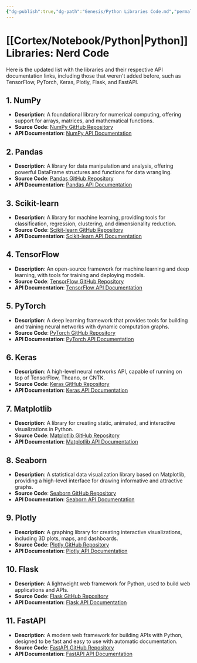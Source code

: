 ```yaml
---
{"dg-publish":true,"dg-path":"Genesis/Python Libraries Code.md","permalink":"/genesis/python-libraries-code/"}
---
```



# [[Cortex/Notebook/Python\|Python]] Libraries: Nerd Code

Here is the updated list with the libraries and their respective API documentation links, including those that weren't added before, such as TensorFlow, PyTorch, Keras, Plotly, Flask, and FastAPI.

## 1. **NumPy**

- **Description**: A foundational library for numerical computing, offering support for arrays, matrices, and mathematical functions.
- **Source Code**: [NumPy GitHub Repository](https://github.com/numpy/numpy)
- **API Documentation**: [NumPy API Documentation](https://numpy.org/doc/stable/)

## 2. **Pandas**

- **Description**: A library for data manipulation and analysis, offering powerful DataFrame structures and functions for data wrangling.
- **Source Code**: [Pandas GitHub Repository](https://github.com/pandas-dev/pandas)
- **API Documentation**: [Pandas API Documentation](https://pandas.pydata.org/pandas-docs/stable/)

## 3. **Scikit-learn**

- **Description**: A library for machine learning, providing tools for classification, regression, clustering, and dimensionality reduction.
- **Source Code**: [Scikit-learn GitHub Repository](https://github.com/scikit-learn/scikit-learn)
- **API Documentation**: [Scikit-learn API Documentation](https://scikit-learn.org/stable/documentation.html)

## 4. **TensorFlow**

- **Description**: An open-source framework for machine learning and deep learning, with tools for training and deploying models.
- **Source Code**: [TensorFlow GitHub Repository](https://github.com/tensorflow/tensorflow)
- **API Documentation**: [TensorFlow API Documentation](https://www.tensorflow.org/api_docs)

## 5. **PyTorch**

- **Description**: A deep learning framework that provides tools for building and training neural networks with dynamic computation graphs.
- **Source Code**: [PyTorch GitHub Repository](https://github.com/pytorch/pytorch)
- **API Documentation**: [PyTorch API Documentation](https://pytorch.org/docs/stable/)

## 6. **Keras**

- **Description**: A high-level neural networks API, capable of running on top of TensorFlow, Theano, or CNTK.
- **Source Code**: [Keras GitHub Repository](https://github.com/keras-team/keras)
- **API Documentation**: [Keras API Documentation](https://keras.io/api/)

## 7. **Matplotlib**

- **Description**: A library for creating static, animated, and interactive visualizations in Python.
- **Source Code**: [Matplotlib GitHub Repository](https://github.com/matplotlib/matplotlib)
- **API Documentation**: [Matplotlib API Documentation](https://matplotlib.org/stable/contents.html)

## 8. **Seaborn**

- **Description**: A statistical data visualization library based on Matplotlib, providing a high-level interface for drawing informative and attractive graphs.
- **Source Code**: [Seaborn GitHub Repository](https://github.com/mwaskom/seaborn)
- **API Documentation**: [Seaborn API Documentation](https://seaborn.pydata.org/)

## 9. **Plotly**

- **Description**: A graphing library for creating interactive visualizations, including 3D plots, maps, and dashboards.
- **Source Code**: [Plotly GitHub Repository](https://github.com/plotly/plotly.py)
- **API Documentation**: [Plotly API Documentation](https://plotly.com/python/)

## 10. **Flask**

- **Description**: A lightweight web framework for Python, used to build web applications and APIs.
- **Source Code**: [Flask GitHub Repository](https://github.com/pallets/flask)
- **API Documentation**: [Flask API Documentation](https://flask.palletsprojects.com/en/latest/)

## 11. **FastAPI**

- **Description**: A modern web framework for building APIs with Python, designed to be fast and easy to use with automatic documentation.
- **Source Code**: [FastAPI GitHub Repository](https://github.com/tiangolo/fastapi)
- **API Documentation**: [FastAPI API Documentation](https://fastapi.tiangolo.com/)
